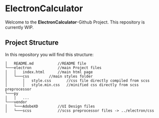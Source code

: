 # ElectronCalculator
Welcome to the **ElectronCalculator**-Github Project. This repository is currently WIP.
## Project Structure
In this repository you will find this structure:

    │   README.md 			//README file
    └───electron			//main Project files
    │   │   index.html		//main html page
    │   └───css			//main styles folder
    │       │   style.css		//css file directly compiled from scss
    │       │   style.min.css	//minified css directly from scss preprocessor		
    └───py				
    │   │   ...
    └───vendor				
    │   └───AdobeXD			//UI Design files
    │   └───scss			//scss preprocessor files -> ../electron/css
